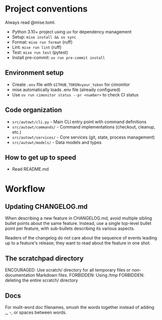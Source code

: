 # Project conventions

Always read @mise.toml.

- Python 3.10+ project using uv for dependency management
- Setup: `mise install && uv sync`
- Format: `mise run format` (ruff)
- Lint: `mise run lint` (ruff)
- Test: `mise run test` (pytest)
- Install pre-commit: `uv run pre-commit install`

## Environment setup

- Create `.env` file with `GITHUB_TOKEN=your_token` for cimonitor
- mise automatically loads .env file (already configured)
- Use `uv run cimonitor status --pr <number>` to check CI status

## Code organization

- `src/autowt/cli.py` - Main CLI entry point with command definitions
- `src/autowt/commands/` - Command implementations (checkout, cleanup, etc.)
- `src/autowt/services/` - Core services (git, state, process management)
- `src/autowt/models/` - Data models and types

## How to get up to speed

- Read README.md

# Workflow

## Updating CHANGELOG.md

When describing a new feature in CHANGELOG.md, avoid multiple sibling bullet points about the same feature. Instead, use a single top-level bullet point per feature, with sub-bullets describing its various aspects.

Readers of the changelog do not care about the sequence of events leading up to a feature's release; they want to read about the feature in one shot.

## The scratchpad directory

ENCOURAGED: Use scratch/ directory for all temporary files or non-documentation Markdown files.
FORBIDDEN: Using /tmp
FORBIDDEN: deleting the entire scratch/ directory

## Docs

For mulit-word doc filenames, smush the words together instead of adding _, -, or spaces between words.
